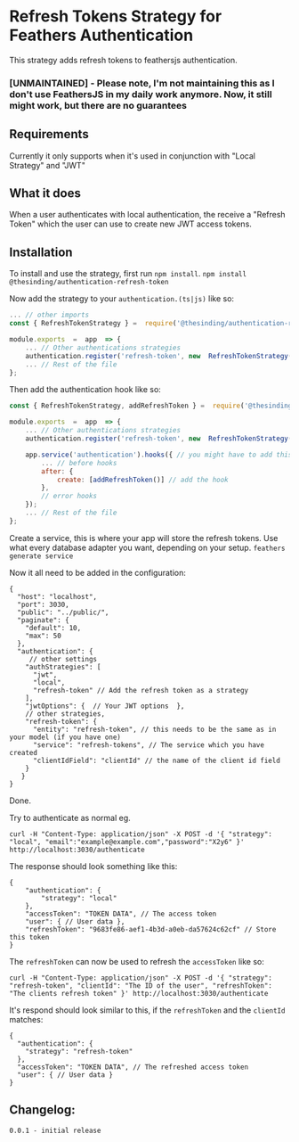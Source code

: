 # Refresh Tokens Strategy for Feathers Authentication

This strategy adds refresh tokens to feathersjs authentication.

### [UNMAINTAINED] - Please note, I'm not maintaining this as I don't use FeathersJS in my daily work anymore. Now, it still might work, but there are no guarantees 

## Requirements

Currently it only supports when it's used in conjunction with "Local Strategy" and "JWT"

## What it does

When a user authenticates with local authentication, the receive a "Refresh Token" which the user can use to create new JWT access tokens.

## Installation

To install and use the strategy, first run `npm install`.
`npm install @thesinding/authentication-refresh-token`

Now add the strategy to your `authentication.(ts|js)` like so:

```javascript
... // other imports
const { RefreshTokenStrategy } =  require('@thesinding/authentication-refresh-token');

module.exports  =  app  => {
	... // Other authentications strategies
	authentication.register('refresh-token', new  RefreshTokenStrategy()); // add the strategy
	... // Rest of the file
};
```

Then add the authentication hook like so:

```javascript
const { RefreshTokenStrategy, addRefreshToken } =  require('@thesinding/authentication-refresh-token');

module.exports  =  app  => {
	... // Other authentications strategies
	authentication.register('refresh-token', new  RefreshTokenStrategy()); // add the strategy

	app.service('authentication').hooks({ // you might have to add this
		... // before hooks
		after: {
			create: [addRefreshToken()] // add the hook
		},
		// error hooks
	});
	... // Rest of the file
};
```

Create a service, this is where your app will store the refresh tokens.
Use what every database adapter you want, depending on your setup.
`feathers generate service`

Now it all need to be added in the configuration:

```jsonc
{
  "host": "localhost",
  "port": 3030,
  "public": "../public/",
  "paginate": {
    "default": 10,
    "max": 50
  },
  "authentication": {
	 // other settings
    "authStrategies": [
      "jwt",
      "local",
      "refresh-token" // Add the refresh token as a strategy
    ],
    "jwtOptions": {  // Your JWT options  },
    // other strategies,
    "refresh-token": {
	  "entity": "refresh-token", // this needs to be the same as in your model (if you have one)
	  "service": "refresh-tokens", // The service which you have created
	  "clientIdField": "clientId" // the name of the client id field
    }
   }
}

```

Done.

Try to authenticate as normal eg.

```http
curl -H "Content-Type: application/json" -X POST -d '{ "strategy": "local", "email":"example@example.com","password":"X2y6" }' http://localhost:3030/authenticate
```

The response should look something like this:

```jsonc
{
    "authentication": {
        "strategy": "local"
    },
    "accessToken": "TOKEN DATA", // The access token
    "user": { // User data },
    "refreshToken": "9683fe86-aef1-4b3d-a0eb-da57624c62cf" // Store this token
}
```

The `refreshToken` can now be used to refresh the `accessToken` like so:

```http
curl -H "Content-Type: application/json" -X POST -d '{ "strategy": "refresh-token", "clientId": "The ID of the user", "refreshToken": "The clients refresh token" }' http://localhost:3030/authenticate
```

It's respond should look similar to this, if the `refreshToken` and the `clientId` matches:

```jsonc
{
  "authentication": {
    "strategy": "refresh-token"
  },
  "accessToken": "TOKEN DATA", // The refreshed access token
  "user": { // User data }
}
```


## Changelog:

```text
0.0.1 - initial release
```
